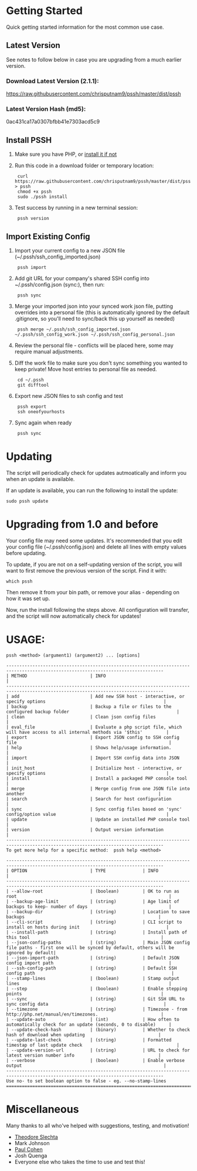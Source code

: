 # Getting Started

Quick getting started information for the most common use case.

## Latest Version
See notes to follow below in case you are upgrading from a much earlier version.

### Download Latest Version (2.1.1):
https://raw.githubusercontent.com/chrisputnam9/pssh/master/dist/pssh

### Latest Version Hash (md5):
0ac431ca17a0307bfbb41e7303acd5c9

## Install PSSH
1. Make sure you have PHP, or [install it if not](http://php.net/manual/en/install.php)

2. Run this code in a download folder or temporary location:

        curl https://raw.githubusercontent.com/chrisputnam9/pssh/master/dist/pssh > pssh
        chmod +x pssh
        sudo ./pssh install

3. Test success by running in a new terminal session:

        pssh version

## Import Existing Config
1. Import your current config to a new JSON file (~/.pssh/ssh\_config\_imported.json)

        pssh import

2. Add git URL for your company's shared SSH config into ~/.pssh/config.json (sync:), then run:

        pssh sync

3. Merge your imported json into your synced work json file, putting overrides into a personal file
   (this is automatically ignored by the default .gitignore, so you'll need to sync/back this up yourself as needed)

        pssh merge ~/.pssh/ssh_config_imported.json ~/.pssh/ssh_config_work.json ~/.pssh/ssh_config_personal.json

4. Review the personal file - conflicts will be placed here, some may require manual adjustments.

5. Diff the work file to make sure you don't sync something you wanted to keep private!  Move host
   entries to personal file as needed.

        cd ~/.pssh
        git difftool

6. Export new JSON files to ssh config and test

        pssh export
        ssh oneofyourhosts

7. Sync again when ready

        pssh sync

# Updating
The script will periodically check for updates autmoatically and inform you when an update is
available.

If an update is available, you can run the following to install the update:

    sudo pssh update

# Upgrading from 1.0 and before
Your config file may need some updates.  It's recommended that you edit your config file
(~/.pssh/config.json) and delete all lines with empty values before updating.

To update, if you are not on a self-updating version of the script, you will want to first remove
the previous version of the script.  Find it with:

    which pssh

Then remove it from your bin path, or remove your alias - depending on how it was set up.

Now, run the install following the steps above.  All configuration will transfer, and the script
will now automatically check for updates!

# USAGE:

    pssh <method> (argument1) (argument2) ... [options]

    ----------------------------------------------------------------------------------------------------------------------------------
    | METHOD                        | INFO                                                                                           |
    ----------------------------------------------------------------------------------------------------------------------------------
    | add                           | Add new SSH host - interactive, or specify options                                             |
    | backup                        | Backup a file or files to the configured backup folder                                         |
    | clean                         | Clean json config files                                                                        |
    | eval_file                     | Evaluate a php script file, which will have access to all internal methods via '$this'         |
    | export                        | Export JSON config to SSH config file                                                          |
    | help                          | Shows help/usage information.                                                                  |
    | import                        | Import SSH config data into JSON                                                               |
    | init_host                     | Initialize host - interactive, or specify options                                              |
    | install                       | Install a packaged PHP console tool                                                            |
    | merge                         | Merge config from one JSON file into another                                                   |
    | search                        | Search for host configuration                                                                  |
    | sync                          | Sync config files based on 'sync' config/option value                                          |
    | update                        | Update an installed PHP console tool                                                           |
    | version                       | Output version information                                                                     |
    ----------------------------------------------------------------------------------------------------------------------------------
    To get more help for a specific method:  pssh help <method>

    ----------------------------------------------------------------------------------------------------------------------------------
    | OPTION                        | TYPE              | INFO                                                                       |
    ----------------------------------------------------------------------------------------------------------------------------------
    | --allow-root                  | (boolean)         | OK to run as root                                                          |
    | --backup-age-limit            | (string)          | Age limit of backups to keep- number of days                               |
    | --backup-dir                  | (string)          | Location to save backups                                                   |
    | --cli-script                  | (string)          | CLI script to install on hosts during init                                 |
    | --install-path                | (string)          | Install path of this tool                                                  |
    | --json-config-paths           | (string)          | Main JSON config file paths - first one will be synced by default, others will be ignored by default|
    | --json-import-path            | (string)          | Default JSON config import path                                            |
    | --ssh-config-path             | (string)          | Default SSH config path                                                    |
    | --stamp-lines                 | (boolean)         | Stamp output lines                                                         |
    | --step                        | (boolean)         | Enable stepping points                                                     |
    | --sync                        | (string)          | Git SSH URL to sync config data                                            |
    | --timezone                    | (string)          | Timezone - from http://php.net/manual/en/timezones.                        |
    | --update-auto                 | (int)             | How often to automatically check for an update (seconds, 0 to disable)     |
    | --update-check-hash           | (binary)          | Whether to check hash of download when updating                            |
    | --update-last-check           | (string)          | Formatted timestap of last update check                                    |
    | --update-version-url          | (string)          | URL to check for latest version number info                                |
    | --verbose                     | (boolean)         | Enable verbose output                                                      |
    ----------------------------------------------------------------------------------------------------------------------------------
    Use no- to set boolean option to false - eg. --no-stamp-lines
    ==================================================================================================================================

# Miscellaneous
Many thanks to all who've helped with suggestions, testing, and motivation!

- [Theodore Slechta](https://github.com/theodoreslechta)
- Mark Johnson
- [Paul Cohen](https://github.com/pcohen12)
- Josh Quenga
- Everyone else who takes the time to use and test this!
